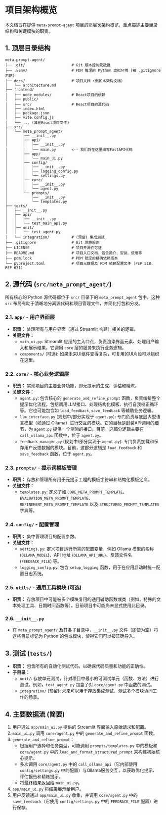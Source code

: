 # 项目架构概览

本文档旨在提供 `meta-prompt-agent` 项目的高层次架构概览，重点描述主要目录结构和关键模块的职责。

## 1. 顶层目录结构

```text
meta-prompt-agent/
├── .git/                     # Git 版本控制元数据
├── .venv/                    # PDM 管理的 Python 虚拟环境 (被 .gitignore 忽略)
├── docs/                     # 项目文档 (例如本架构文档)
│   └── architecture.md
├── frontend/                 
│   ├── node_modules/         # React项目的依赖
│   ├── public/
│   ├── src/                  # React项目的源代码
│   ├── index.html
│   ├── package.json
│   ├── vite.config.js
│   └── ... (其他React项目文件)
├── src/
│   └── meta_prompt_agent/
│       ├── __init__.py
│       ├── api/
│       │   ├── __init__.py
│       │   └── main.py       <-- 我们将在这里编写FastAPI代码
│       ├── app/
│       │   └── main_ui.py
│       ├── config/
│       │   ├── __init__.py
│       │   ├── logging_config.py
│       │   └── settings.py
│       ├── core/
│       │   ├── __init__.py
│       │   └── agent.py
│       └── prompts/
│           ├── __init__.py
│           └── templates.py
├── tests/
│   ├── __init__.py
│   ├── api/                  
│   │   ├── __init__.py       
│   │   └── test_main_api.py  
│   │── unit/
│   │   └── test_agent.py
│   └── integration/          # (预留) 集成测试
├── .gitignore                # Git 忽略规则
├── LICENSE                   # 项目开源许可证
├── README.md                 # 项目入口文档，包含简介、安装、使用等
├── pdm.lock                  # PDM 锁定的精确依赖版本
└── pyproject.toml            # 项目元数据及 PDM 依赖配置文件 (PEP 518, PEP 621)
```

## 2. 源代码 (`src/meta_prompt_agent/`)

所有核心的 Python 源代码都位于 `src/` 目录下的 `meta_prompt_agent` 包中。这种 `src` 布局有助于清晰地分离源代码和项目管理文件，并简化打包和分发。

### 2.1. `app/` - 用户界面层

* **职责：** 处理所有与用户界面（通过 Streamlit 构建）相关的逻辑。
* **关键文件：**
    * `main_ui.py`: Streamlit 应用的主入口点，负责渲染界面元素、处理用户输入和展示结果。它调用 `core` 层的服务来执行业务逻辑。
    * `components/` (可选): 如果未来UI组件变得复杂，可复用的UI片段可以组织在这里。

### 2.2. `core/` - 核心业务逻辑层

* **职责：** 实现项目的主要业务功能，即元提示的生成、评估和精炼。
* **关键文件：**
    * `agent.py`: 包含核心的 `generate_and_refine_prompt` 函数，负责编排整个提示优化流程，包括调用LLM接口、处理结构化模板、执行自我校正循环等。它也可能包含如 `load_feedback`, `save_feedback` 等辅助业务逻辑。
    * `llm_interface.py` (规划中/部分实现于 `agent.py`): 专门负责与底层大型语言模型（如通过 Ollama）进行交互的模块。它的目标是封装API调用的细节，为 `agent.py` 提供一个清晰的接口。目前，这部分逻辑主要在 `call_ollama_api` 函数中，位于 `agent.py`。
    * `feedback_manager.py` (规划中/部分实现于 `agent.py`): 专门负责加载和保存用户反馈数据的模块。目前，这部分逻辑是 `load_feedback` 和 `save_feedback` 函数，位于 `agent.py`。

### 2.3. `prompts/` - 提示词模板管理

* **职责：** 存放和管理所有用于元提示工程的模板字符串和结构化模板定义。
* **关键文件：**
    * `templates.py`: 定义了如 `CORE_META_PROMPT_TEMPLATE`、`EVALUATION_META_PROMPT_TEMPLATE`、`REFINEMENT_META_PROMPT_TEMPLATE` 以及 `STRUCTURED_PROMPT_TEMPLATES` 字典等。

### 2.4. `config/` - 配置管理

* **职责：** 集中管理项目的配置参数。
* **关键文件：**
    * `settings.py`: 定义项目运行所需的配置变量，例如 Ollama 模型的名称 (`OLLAMA_MODEL`)、API 地址 (`OLLAMA_API_URL`)、反馈文件名 (`FEEDBACK_FILE`) 等。
    * `logging_config.py`: 包含 `setup_logging` 函数，用于在应用启动时统一配置日志系统。

### 2.5. `utils/` - 通用工具模块 (可选)

* **职责：** 存放项目中可能被多个模块复用的通用辅助函数或类（例如，特殊的文本处理工具、日期时间函数等）。目前项目中可能尚未显式使用此目录。

### 2.6. `__init__.py`

* 在 `meta_prompt_agent/` 及其各子目录中，`__init__.py` 文件（即使为空）将这些目录标记为 Python 的包或模块，使得它们可以被正确导入。

## 3. 测试 (`tests/`)

* **职责：** 包含所有的自动化测试代码，以确保代码质量和功能的正确性。
* **子目录：**
    * `unit/`: 存放单元测试，针对项目中最小的可测试单元（函数、方法）进行测试。例如，`test_agent.py` 包含了对 `core/agent.py` 中函数的测试。
    * `integration/` (预留): 未来可以用于存放集成测试，测试多个模块协同工作的场景。

## 4. 主要数据流 (简要)

1.  用户通过 `app/main_ui.py` 提供的 Streamlit 界面输入原始请求和配置。
2.  `main_ui.py` 调用 `core/agent.py` 中的 `generate_and_refine_prompt` 函数。
3.  `generate_and_refine_prompt`：
    * 根据用户选择和任务类型，可能调用 `prompts/templates.py` 中的模板和 `core/agent.py` 中的 `load_and_format_structured_prompt` 来构建初始核心提示。
    * 多次调用 `core/agent.py` 中的 `call_ollama_api`（它内部使用 `config/settings.py` 中的配置）与Ollama服务交互，以获取优化提示、评估报告和精炼提示。
    * 将最终结果返回给 `main_ui.py`。
4.  `app/main_ui.py` 将结果展示给用户。
5.  用户反馈通过 `app/main_ui.py` 收集，并调用 `core/agent.py` 中的 `save_feedback`（它使用 `config/settings.py` 中的 `FEEDBACK_FILE` 配置）进行保存。



